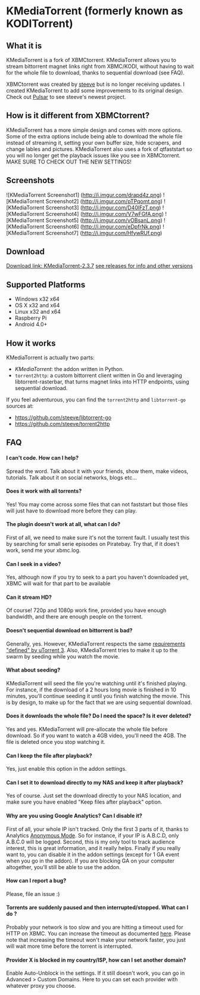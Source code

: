 KMediaTorrent (formerly known as KODITorrent)
===========

What it is
----------
KMediaTorrent is a fork of XBMCtorrent. KMediaTorrent allows you to stream bittorrent magnet links right from XBMC/KODI, without having to wait for the whole file to download, thanks to sequential download (see FAQ).

XBMCtorrent was created by [steeve](https://github.com/steeve) but is no longer receiving updates. I created KMediaTorrent to add some improvements to its original design. Check out [Pulsar](http://forum.kodi.tv/showthread.php?tid=200957) to see steeve's newest project.

How is it different from XBMCtorrent?
-------------------------------------
KMediaTorrent has a more simple design and comes with more options. 
Some of the extra options include being able to download the whole file instead of streaming it, setting your own buffer size, hide scrapers, and change lables and pictures. KMediaTorrent also uses a fork of qtfaststart so you will no longer get the playback issues like you see in XBMCtorrent. MAKE SURE TO CHECK OUT THE NEW SETTINGS!

Screenshots
-----------

![KMediaTorrent Screenshot1]
(http://i.imgur.com/drapd4z.png)
![KMediaTorrent Screenshot2]
(http://i.imgur.com/pTPqomt.png)
![KMediaTorrent Screenshot3]
(http://i.imgur.com/D40lFzT.png)
![KMediaTorrent Screenshot4]
(http://i.imgur.com/V7wFGfA.png)
![KMediaTorrent Screenshot5]
(http://i.imgur.com/vOBsanL.png)
![KMediaTorrent Screenshot6]
(http://i.imgur.com/eDpfrNk.png)
![KMediaTorrent Screenshot7]
(http://i.imgur.com/HfywRUf.png)

Download
--------
[Download link: KMediaTorrent-2.3.7](https://mega.co.nz/#!6UBTRTxR!BUfRvmd3lI_bVgwABvW1cGyiXo7WoLqORXEWbaGEJp0)
 [see releases for info and other versions](https://github.com/jmarth/KMediaTorrent/releases)

Supported Platforms
-------------------
* Windows x32 x64
* OS X x32 and x64
* Linux x32 and x64
* Raspberry Pi
* Android 4.0+

How it works
------------
KMediaTorrent is actually two parts:
* _KMediaTorrent_: the addon written in Python.
* `torrent2http`: a custom bittorrent client written in Go and leveraging libtorrent-rasterbar, that turns magnet links into HTTP endpoints, using sequential download.

If you feel adventurous, you can find the `torrent2http` and `libtorrent-go` sources at:
* https://github.com/steeve/libtorrent-go
* https://github.com/steeve/torrent2http

FAQ
---
#### I can't code. How can I help?
Spread the word. Talk about it with your friends, show them, make videos, tutorials. Talk about it on social networks, blogs etc...

#### Does it work with all torrents?
Yes! You may come across some files that can not faststart but those files will just have to download more before they can play.

#### The plugin doesn't work at all, what can I do?
First of all, we need to make sure it's not the torrent fault. I usually test this by searching for small serie episodes on Piratebay. Try that, if it does't work, send me your xbmc.log.

#### Can I seek in a video?
Yes, although now if you try to seek to a part you haven't downloaded yet, XBMC will wait for that part to be available

#### Can it stream HD?
Of course! 720p and 1080p work fine, provided you have enough bandwidth, and there are enough people on the torrent.

#### Doesn't sequential download on bittorrent is bad?
Generally, yes. However, KMediaTorrent respects the same [requirements "defined" by uTorrent 3](http://www.utorrent.com/help/faq/ut3#faq2[/url]). Also, KMediaTorrent tries to make it up to the swarm by seeding while you watch the movie.

#### What about seeding?
KMediaTorrent will seed the file you're watching until it's finished playing. For instance, if the download of a 2 hours long movie is finished in 10 minutes, you'll continue seeding it until you finish watching the movie. This is by design, to make up for the fact that we are using sequential download.

#### Does it downloads the whole file? Do I need the space? Is it ever deleted?
Yes and yes. KMediaTorrent will pre-allocate the whole file before download. So if you want to watch a 4GB video, you'll need the 4GB. The file is deleted once you stop watching it.

#### Can I keep the file after playback?
Yes, just enable this option in the addon settings.

#### Can I set it to download directly to my NAS and keep it after playback?
Yes of course. Just set the download directly to your NAS location, and make sure you have enabled "Keep files after playback" option.

#### Why are you using Google Analytics? Can I disable it?
First of all, your whole IP isn't tracked. Only the first 3 parts of it, thanks to Analytics [Anonymous Mode](https://developers.google.com/analytics/devguides/collection/gajs/methods/gaJSApi_gat?csw=1#_gat._anonymizeIp). So for instance, if your IP is A.B.C.D, only A.B.C.0 will be logged.
Second, this is my only tool to track audience interest, this is great information, and it really helps.
Finally if you really want to, you can disable it in the addon settings (except for 1 GA event when you go in the addon).
If you are blocking GA on your computer altogether, you'll still be able to use the addon.

#### How can I report a bug?
Please, file an issue :)

#### Torrents are suddenly paused and then interrupted/stopped. What can I do ?
Probably your network is too slow and you are hitting a timeout used for HTTP on
XBMC. You can increase the timeout as documented
[here](http://wiki.xbmc.org/?title=Advancedsettings.xml#playlisttimeout). Please
note that increasing the timeout won't make your network faster, you just will
wait more time before the torrent is interrupted.

#### Provider X is blocked in my country/ISP, how can I set another domain?
Enable Auto-Unblock in the settings.
If it still doesn't work, you can go in Advanced > Custom Domains. Here to you can set each provider with whatever proxy you choose.

